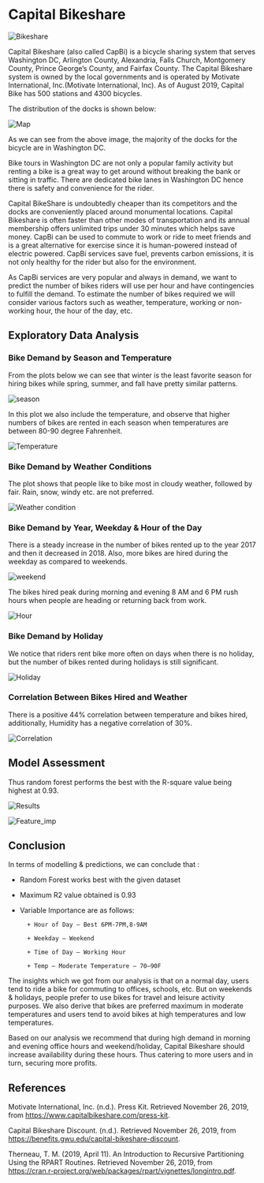 # Capital Bikeshare

![Bikeshare](https://github.com/gayuc07/Capital-Bikeshare/blob/main/Images/bike.JPG)

Capital Bikeshare (also called CapBi) is a bicycle sharing system that serves Washington DC, Arlington County, Alexandria, Falls Church, Montgomery County, Prince George’s County, and Fairfax County. The Capital Bikeshare system is owned by the local governments and is operated by Motivate International, Inc.(Motivate International, Inc). As of August 2019, Capital Bike has 500 stations and 4300 bicycles.

The distribution of the docks is shown below:

![Map](https://github.com/gayuc07/Capital-Bikeshare/blob/main/Images/map.JPG)

As we can see from the above image, the majority of the docks for the bicycle are in Washington DC.

Bike tours in Washington DC are not only a popular family activity but renting a bike is a great way to get around without breaking the bank or sitting in traffic. There are dedicated bike lanes in Washington DC hence there is safety and convenience for the rider.

Capital BikeShare is undoubtedly cheaper than its competitors and the docks are conveniently placed around monumental locations. Capital Bikeshare is often faster than other modes of transportation and its annual membership offers unlimited trips under 30 minutes which helps save money. CapBi can be used to commute to work or ride to meet friends and is a great alternative for exercise since it is human-powered instead of electric powered. CapBi services save fuel, prevents carbon emissions, it is not only healthy for the rider but also for the environment.

As CapBi services are very popular and always in demand, we want to predict the number of bikes riders will use per hour and have contingencies to fulfill the demand. To estimate the number of bikes required we will consider various factors such as weather, temperature, working or non-working hour, the hour of the day, etc.

## Exploratory Data Analysis

### Bike Demand by Season and Temperature

From the plots below we can see that winter is the least favorite season for hiring bikes while spring, summer, and fall have pretty similar patterns.

![season](https://github.com/gayuc07/Capital-Bikeshare/blob/main/Images/bike_per_Season.JPG)

In this plot we also include the temperature, and observe that higher numbers of bikes are rented in each season when temperatures are between 80-90 degree Fahrenheit.

![Temperature](https://github.com/gayuc07/Capital-Bikeshare/blob/main/Images/bike_temp.JPG)

### Bike Demand by Weather Conditions

The plot shows that people like to bike most in cloudy weather, followed by fair. Rain, snow, windy etc. are not preferred.

![Weather condition](https://github.com/gayuc07/Capital-Bikeshare/blob/main/Images/bike_weather_condition.JPG)

### Bike Demand by Year, Weekday & Hour of the Day

There is a steady increase in the number of bikes rented up to the year 2017 and then it decreased in 2018. Also, more bikes are hired during the weekday as compared to weekends.

![weekend](https://github.com/gayuc07/Capital-Bikeshare/blob/main/Images/bike_weekend.JPG)

The bikes hired peak during morning and evening 8 AM and 6 PM rush hours when people are heading or returning back from work.

![Hour](https://github.com/gayuc07/Capital-Bikeshare/blob/main/Images/bike_hour.JPG)

### Bike Demand by Holiday

We notice that riders rent bike more often on days when there is no holiday, but the number of bikes rented during holidays is still significant.

![Holiday](https://github.com/gayuc07/Capital-Bikeshare/blob/main/Images/bike_holiday.JPG)

### Correlation Between Bikes Hired and Weather

There is a positive 44% correlation between temperature and bikes hired, additionally, Humidity has a negative correlation of 30%.

![Correlation](https://github.com/gayuc07/Capital-Bikeshare/blob/main/Images/correlation.JPG)

## Model Assessment

Thus random forest performs the best with the R-square value being highest at 0.93.

![Results](https://github.com/gayuc07/Capital-Bikeshare/blob/main/Images/Model_results.JPG)

![Feature_imp](https://github.com/gayuc07/Capital-Bikeshare/blob/main/Images/feature_imp.JPG)

## Conclusion

In terms of modelling & predictions, we can conclude that :

- Random Forest works best with the given dataset

- Maximum R2 value obtained is 0.93

- Variable Importance are as follows:

        + Hour of Day – Best 6PM-7PM,8-9AM

        + Weekday – Weekend

        + Time of Day – Working Hour

        + Temp – Moderate Temperature – 70–90F

The insights which we got from our analysis is that on a normal day, users tend to ride a bike for commuting to offices, schools, etc. But on weekends & holidays, people prefer to use bikes for travel and leisure activity purposes. We also derive that bikes are preferred maximum in moderate temperatures and users tend to avoid bikes at high temperatures and low temperatures.

Based on our analysis we recommend that during high demand in morning and evening office hours and weekend/holiday, Capital Bikeshare should increase availability during these hours. Thus catering to more users and in turn, securing more profits.

## References

Motivate International, Inc. (n.d.). Press Kit. Retrieved November 26, 2019, from https://www.capitalbikeshare.com/press-kit.

Capital Bikeshare Discount. (n.d.). Retrieved November 26, 2019, from https://benefits.gwu.edu/capital-bikeshare-discount.

Therneau, T. M. (2019, April 11). An Introduction to Recursive Partitioning Using the RPART Routines. Retrieved November 26, 2019, from https://cran.r-project.org/web/packages/rpart/vignettes/longintro.pdf.



